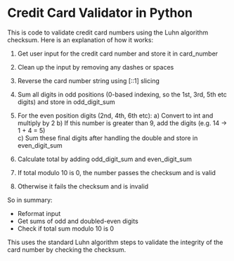 # Credit Card Validator in Python
This is code to validate credit card numbers using the Luhn algorithm checksum. Here is an explanation of how it works:

1. Get user input for the credit card number and store it in card_number

2. Clean up the input by removing any dashes or spaces

3. Reverse the card number string using [::1] slicing 

4. Sum all digits in odd positions (0-based indexing, so the 1st, 3rd, 5th etc digits) and store in odd_digit_sum

5. For the even position digits (2nd, 4th, 6th etc):
   a) Convert to int and multiply by 2 
   b) If this number is greater than 9, add the digits (e.g. 14 -> 1 + 4 = 5)  
   c) Sum these final digits after handling the double and store in even_digit_sum

6. Calculate total by adding odd_digit_sum and even_digit_sum

7. If total modulo 10 is 0, the number passes the checksum and is valid

8. Otherwise it fails the checksum and is invalid

So in summary:
- Reformat input 
- Get sums of odd and doubled-even digits 
- Check if total sum modulo 10 is 0

This uses the standard Luhn algorithm steps to validate the integrity of the card number by checking the checksum.
